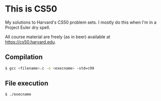 # This is CS50

My solutions to Harvard's CS50 problem sets. I mostly do this when I'm in a Project Euler dry spell.

All course material are freely (as in beer) available at https://cs50.harvard.edu.


## Compilation
```sh
$ gcc <filename>.c -o <execname> -std=c99
```

## File execution

```sh
$ ./execname
```
